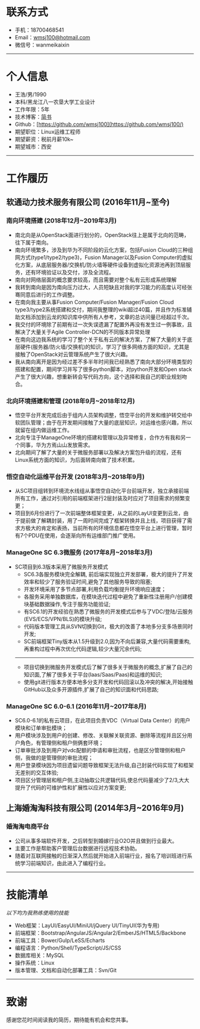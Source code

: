 # 联系方式

- 手机：18700468541
- Email：wmsj100@hotmail.com
- 微信号：wanmeikaixin
---

# 个人信息

 - 王浩/男/1990
 - 本科/黑龙江八一农垦大学工业设计
 - 工作年限：5年
 - 技术博客：[简书](https://www.jianshu.com/u/c179b17d547a)
 - Github：[https://github.com/wmsj100](https://github.com/wmsj100/)
 - 期望职位：Linux运维工程师
 - 期望薪资：税前月薪10k~
 - 期望城市：西安
---

# 工作履历

## 软通动力技术服务有限公司 (2016年11月~至今)

### 南向环境搭建 (2018年12月~2019年3月)
- 南北向是从OpenStack面进行划分的，OpenStack往上是属于北向的范畴，往下属于南向。
- 南向环境繁多，涉及到华为不同阶段的云化方案，包括Fusion Cloud的三种组网方式(type1/type2/type3)，Fusion Manager以及Fusion Computer的虚拟化方案，从底层服务器/交换机/防火墙等硬件设备到虚拟化资源池再到顶层服务，还有环境验证以及交付，涉及全流程。
- 南向对网络层面的概念要求较高，而且需要对整个私有云形成系统理解
- 我转到南向是因为南向压力过大，人员短缺且对我的学习能力的高度认可经张骞同意后进行的工作调整。
- 在南向我主要从事Fusion Computer/Fusion Manager/Fusion Cloud type3/type2系统搭建和交付，期间我整理的wiki超过40篇，并且作为标准辅助文档添加到云龙的知识库中供所有人参考，文章的总访问量已经超过千次。
- 我交付的环境除了前期有过一次失误遗漏了配置外再没有发生过一例事故，且解决了大量关于Agile Controller-DCN的不同版本异常处理
- 在南向这边我系统的学习了整个关于私有云的解决方案，了解了大量的关于底层硬件(服务器/防火墙/交换机)的知识，学习了很多网络方面的知识，尤其是接触了OpenStack对云管理系统产生了很大兴趣。
- 我从南向离开是因为经过差不多半年时间我已经熟悉了南向大部分环境类型的搭建和配置，期间学习并写了很多python脚本，对python开发和Open stack产生了很大兴趣，想重新转会写代码方向，这个选择和我自己的职业规划吻合。

### 北向环境搭建和管理 (2018年9月~2018年12月)
- 悟空平台开发完成后由于组内人员架构调整，悟空平台的开发和维护转交给中软团队管理；由于在开发期间接触了大量的底层知识，对运维也感兴趣，所以就留在组内做运维工作。
- 北向专注于ManageOne环境的搭建和管理以及异常修复，合作方有我和另一个同事，华为方焉山山发放需求。
- 北向期间了解了大量的关于微服务部署以及解决方案包升级的流程，还有Linux系统方面的知识，为后面转南向做了技术积累。

### 悟空自动化运维平台开发 (2018年3月~2018年9月)
- 从SC项目组转到环境流水线组从事悟空自动化平台前端开发，独立承接前端所有工作，通过对引用的前端框架进行2层封装及时应对了项目需求的频繁变更；
- 项目到6月份进行了一次前端整体框架变更，从之前的LayUI变更到云龙，由于提前做了解耦封装，用了一周时间完成了框架转换并且上线，项目获得了需求方极大的肯定和表扬，当前所有的环境信息都在悟空平台上进行管理，暂时有7个PDU在使用，会逐渐向所有运维部门推广使用。

### ManageOne SC 6.3微服务 (2017年8月~2018年3月)
- SC项目到6.3版本采用了微服务开发模式
  - SC6.3各服务模块完全解耦, 前后端实现独立开发部署，极大的提升了开发效率和较少了服务验证时间,避免了其他服务导致的阻塞;
  - 开发环境采用了多节点部署,利用负载均衡提升环境响应速度；
  - 各服务采用单独数据库，在模块迭代过程中避免了重新性注册用户/创建模块基础数据操作,专注于服务功能验证;
  - 有SC6.1的开发经验在熟悉了微服务的开发模式后参与了VDC/登陆/云服务(EVS/ECS/VPN/BLS)的模块升级;
  - 代码版本管理工具从SVN切换到Git，极大的改善了本地多分支多场景同时开发;
  - SC前端框架Tiny版本从1.5升级到2.0,因为不向后兼容,大量代码需要重构,再重构过程中再次优化代码逻辑,较少大量冗余代码;
  ---
  - 项目切换到微服务开发模式后了解了很多关于微服务的概念,扩展了自己的知识面,了解了很多关于平台(Iaas/Saas/Paas)和运维的知识;
  - 使用git进行版本方便本地多分支开发和代码回滚以及冲突的解决,开始接触GitHub以及众多开源插件,扩展了自己的知识面和代码思路;

### ManageOne SC 6.0-6.1 (2016年11月~2017年8月)
- SC6.0-6.1的私有云项目，在此项目负责VDC（Virtual Data Center）的用户模块和订单审批模块；
- 用户模块涉及到用户的创建、修改、关联解关联资源、删除等流程并且区分用户角色，有管理侧和租户侧俩套环境；
- 订单审批涉及到用户对vdc配额的申请和审批流程，也是区分管理侧和租户侧，我做的是管理侧的审批流程；
- 用户登录模块因为项目遗留问题导致框架无法升级,自己封装代码实现了和框架无差别的交互体验;
- 项目区分管理层和租户侧,主动抽取公共逻辑代码,使总代码量减少了2/3,大大提升了代码的可维护性和扩展性以应对方案变更;

## 上海婚淘淘科技有限公司 (2014年3月~2016年9月)

### 婚淘淘电商平台
- 公司从事多端软件开发，之后转型到婚嫁行业O2O并且做到行业最大。
- 主要工作是帮助客户管理后台数据进行远程技术协助。
- 随着对互联网接触的日渐深入然后就开始进入前端行业，报名了培训班进行系统学习前端知识，由此进入了编程行业。

---

# 技能清单

*以下均为我熟练使用的技能*

- Web框架：LayUI/EasyUI/MiniUI/jQuery UI/TinyUI(华为专用)
- 前端框架：Bootstrap/AngularJS/Angular2/EmberJS/HTML5/Backbone
- 前端工具：Bower/Gulp/LeSS/Echarts
- 编程语言：Python/Shell/TypeScript/JS/CSS
- 数据库相关：MySQL
- 操作系统：Linux
- 版本管理、文档和自动化部署工具：Svn/Git
---
# 致谢
感谢您花时间阅读我的简历，期待能有机会和您共事。
